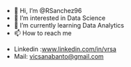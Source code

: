 - 👋 Hi, I’m @RSanchez96
- 👀 I’m interested in Data Science
- 🌱 I’m currently learning Data Analytics
- 📫 How to reach me 
* Linkedin :www.linkedin.com/in/vrsa
*  Mail: vicsanabanto@gmail.com

<!---
RSanchez96/RSanchez96 is a ✨ special ✨ repository because its `README.md` (this file) appears on your GitHub profile.
You can click the Preview link to take a look at your changes.
--->
